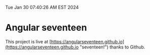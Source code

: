 Tue Jan 30 07:40:26 AM EST 2024

# Angular seventeen


This project is live at [https://angularseventeen.github.io](https://angularseventeen.github.io "seventeen!") thanks to Github.

```bash
